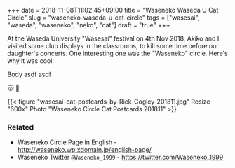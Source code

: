 +++
date = 2018-11-08T11:02:45+09:00
title = "Waseneko Waseda U Cat Circle"
slug = "waseneko-waseda-u-cat-circle"
tags = ["wasesai", "waseda", "waseneko", "neko", "cat"]
draft = "true"
+++

At the Waseda University "Wasesai" festival on 4th Nov 2018, Akiko and I visited some club displays in the classrooms, to kill some time before our daughter's concerts. One interesting one was the "Waseneko" circle. Here's why it was cool: 

<!--more-->

Body asdf asdf

:cat: :school:

{{< figure "wasesai-cat-postcards-by-Rick-Cogley-201811.jpg" Resize "600x" Photo "Waseneko Circle Cat Postcards 201811" >}}

### Related

* Waseneko Circle Page in English - http://waseneko.wp.xdomain.jp/english-page/
* Waseneko Twitter `@Waseneko_1999` - https://twitter.com/Waseneko_1999
